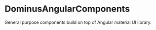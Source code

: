 # DominusAngularComponents

General purpose components build on top of Angular material UI library.
